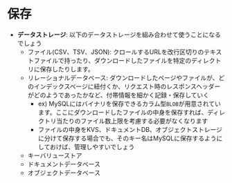 # 保存

 - **データストレージ**: 以下のデータストレージを組み合わせて使うことになるでしょう
    - ファイル(CSV、TSV、JSON): クロールするURLを改行区切りのテキストファイルで持ったり、ダウンロードしたファイルを特定のディレクトリに保存したりします。
    - リレーショナルデータベース: ダウンロードしたページやファイルが、どのインデックスページに紐付くか、リクエスト時のレスポンスヘッダーがどのようであったかなど、付帯情報を細かく記録・保存していく
        - ex) MySQLにはバイナリを保存できるカラム型`BLOB`が用意されています。ここにダウンロードしたファイルの中身を保存すれば、ディレクトリ当たりのファイル数上限を考慮する必要がなくなります
        - ファイルの中身をKVS、ドキュメントDB、オブジェクトストレージに分けて保存する場合でも、そのキー名はMySQLに保存するようにしておけば、管理しやすいでしょう
    - キーバリューストア
    - ドキュメントデータベース
    - オブジェクトデータベース